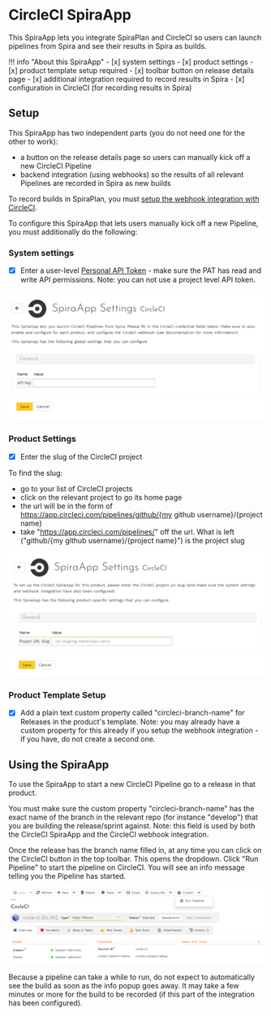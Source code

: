 # CircleCI SpiraApp

This SpiraApp lets you integrate SpiraPlan and CircleCI so users can launch pipelines from Spira and see their results in Spira as builds.

!!! info "About this SpiraApp"
    - [x] system settings
    - [x] product settings 
    - [x] product template setup required
    - [x] toolbar button on release details page
    - [x] additional integration required to record results in Spira
    - [x] configuration in CircleCI (for recording results in Spira)

## Setup
This SpiraApp has two independent parts (you do not need one for the other to work):

- a button on the release details page so users can manually kick off a new CircleCI Pipeline 
- backend integration (using webhooks) so the results of all relevant Pipelines are recorded in Spira as new builds

To record builds in SpiraPlan, you must [setup the webhook integration with CircleCI](../../Build-Server-Integration/CircleCI-Pipelines/). 

To configure this SpiraApp that lets users manually kick off a new Pipeline, you must additionally do the following:

### System settings
- [x] Enter a user-level [Personal API Token](https://circleci.com/docs/2.0/managing-api-tokens#creating-a-personal-api-token) - make sure the PAT has read and write API permissions. Note: you can not use a project level API token.

![system settings page](img/circleci-system-settings.png)

### Product Settings
- [x] Enter the slug of the CircleCI project

To find the slug:

- go to your list of CircleCI projects
- click on the relevant project to go its home page
- the url will be in the form of https://app.circleci.com/pipelines/github/{my github username}/{project name}
- take "https://app.circleci.com/pipelines/" off the url. What is left ("github/{my github username}/{project name}") is the project slug

![product settings page](img/circleci-product-settings.png)

### Product Template Setup
- [x] Add a plain text custom property called "circleci-branch-name" for Releases in the product's template. Note: you may already have a custom property for this already if you setup the webhook integration - if you have, do not create a second one.

## Using the SpiraApp
To use the SpiraApp to start a new CircleCI Pipeline go to a release in that product. 

You must make sure the custom property "circleci-branch-name" has the exact name of the branch in the relevant repo (for instance "develop") that you are building the release/sprint against. Note: this field is used by both the CircleCI SpiraApp and the CircleCI webhook integration.

Once the release has the branch name filled in, at any time you can click on the CircleCI button in the top toolbar. This opens the dropdown. Click "Run Pipeline" to start the pipeline on CircleCI. You will see an info message telling you the Pipeline has started. 

![release details page](img/circleci-release-details.png)

Because a pipeline can take a while to run, do not expect to automatically see the build as soon as the info popup goes away. It may take a few minutes or more for the build to be recorded (if this part of the integration has been configured).